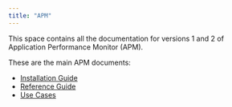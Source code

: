 ```yaml
---
title: "APM"
---
```


This space contains all the documentation for versions 1 and 2 of Application Performance Monitor (APM).

These are the main APM documents:

* [Installation Guide](installation-guide)
* [Reference Guide](reference-guide)
* [Use Cases](use-cases)
